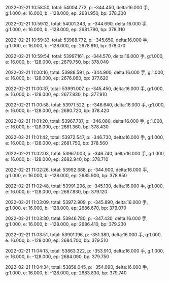 2022-02-21 10:58:50, total: 54004.772, p: -344.450, delta:16.000 手, g:1.000, e: 16.000, b: -128.000, ep: 2681.950, bp: 378.300

2022-02-21 10:59:12, total: 54001.343, p: -344.690, delta:16.000 手, g:1.000, e: 16.000, b: -128.000, ep: 2681.790, bp: 378.310

2022-02-21 10:59:33, total: 53988.772, p: -345.650, delta:16.000 手, g:1.000, e: 16.000, b: -128.000, ep: 2678.910, bp: 378.070

2022-02-21 10:59:54, total: 53997.161, p: -344.570, delta:16.000 手, g:1.000, e: 16.000, b: -128.000, ep: 2679.750, bp: 378.040

2022-02-21 11:00:16, total: 53988.591, p: -344.900, delta:16.000 手, g:1.000, e: 16.000, b: -128.000, ep: 2676.060, bp: 377.620

2022-02-21 11:00:37, total: 53991.007, p: -345.450, delta:16.000 手, g:1.000, e: 16.000, b: -128.000, ep: 2677.830, bp: 377.910

2022-02-21 11:00:58, total: 53971.522, p: -346.640, delta:16.000 手, g:1.000, e: 16.000, b: -128.000, ep: 2680.720, bp: 378.420

2022-02-21 11:01:20, total: 53967.737, p: -346.080, delta:16.000 手, g:1.000, e: 16.000, b: -128.000, ep: 2681.360, bp: 378.430

2022-02-21 11:01:42, total: 53972.547, p: -346.730, delta:16.000 手, g:1.000, e: 16.000, b: -128.000, ep: 2681.750, bp: 378.560

2022-02-21 11:02:03, total: 53967.003, p: -346.740, delta:16.000 手, g:1.000, e: 16.000, b: -128.000, ep: 2682.940, bp: 378.710

2022-02-21 11:02:26, total: 53992.688, p: -344.900, delta:16.000 手, g:1.000, e: 16.000, b: -128.000, ep: 2685.900, bp: 378.850

2022-02-21 11:02:48, total: 53991.296, p: -345.130, delta:16.000 手, g:1.000, e: 16.000, b: -128.000, ep: 2687.830, bp: 379.120

2022-02-21 11:03:09, total: 53972.909, p: -345.890, delta:16.000 手, g:1.000, e: 16.000, b: -128.000, ep: 2686.670, bp: 379.070

2022-02-21 11:03:30, total: 53946.780, p: -347.430, delta:16.000 手, g:1.000, e: 16.000, b: -128.000, ep: 2686.410, bp: 379.230

2022-02-21 11:03:51, total: 53901.196, p: -351.380, delta:16.000 手, g:1.000, e: 16.000, b: -128.000, ep: 2684.700, bp: 379.510

2022-02-21 11:04:13, total: 53863.322, p: -353.910, delta:16.000 手, g:1.000, e: 16.000, b: -128.000, ep: 2684.090, bp: 379.750

2022-02-21 11:04:34, total: 53858.045, p: -354.090, delta:16.000 手, g:1.000, e: 16.000, b: -128.000, ep: 2683.830, bp: 379.740